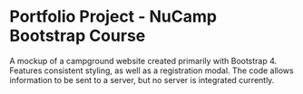 # Portfolio Project - NuCamp Bootstrap Course
A mockup of a campground website created primarily with Bootstrap 4.
Features consistent styling, as well as a registration modal. 
The code allows information to be sent to a server, but no server is integrated currently. 
